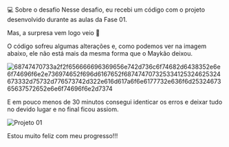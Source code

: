 💻 Sobre o desafio
Nesse desafio, eu recebi um código com o projeto desenvolvido durante as aulas da Fase 01.

Mas, a surpresa vem logo veio 👀

O código sofreu algumas alterações e, como podemos ver na imagem abaixo, ele não está mais da mesma forma que o Maykão deixou.


![68747470733a2f2f656666696369656e742d736c6f74682d6438352e6e6f74696f6e2e736974652f696d6167652f687474707325334125324625324673332d75732d776573742d322e616d617a6f6e6177732e636f6d2532467365637572652e6e6f74696f6e2d7374](https://github.com/erikpablo/meuprojeto01/assets/159021301/e77d9d2f-6de9-48ed-8ebe-358c5518c933)

E em pouco menos de 30 minutos consegui identicar os erros e deixar tudo no devido lugar e no final ficou assiom.

![Projeto 01](https://github.com/erikpablo/meuprojeto01/assets/159021301/51aea881-eff7-4e2e-9964-f34e7c6f4f63)

Estou muito feliz com meu progresso!!!
